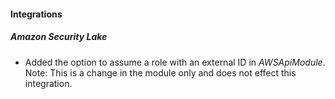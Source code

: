
#### Integrations

##### Amazon Security Lake

- Added the option to assume a role with an external ID in *AWSApiModule*. Note: This is a change in the module only and does not effect this integration.
